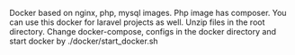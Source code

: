 Docker based on nginx, php, mysql images. Php image has composer. You can use this docker for laravel projects as well. Unzip files in the root directory. Change docker-compose, configs in the docker directory and start docker by ./docker/start_docker.sh
